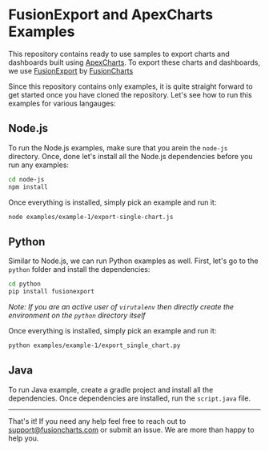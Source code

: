 
# FusionExport and ApexCharts Examples

This repository contains ready to use samples to export charts and dashboards built using [ApexCharts](http://apexcharts.com). To export these charts and dashboards, we use [FusionExport](http://fusioncharts.com/fusionexport) by [FusionCharts](http://fusioncharts.com)

Since this repository contains only examples, it is quite straight forward to get started once you have cloned the repository. Let's see how to run this examples for various langauges:

## Node.js

To run the Node.js examples, make sure that you arein the `node-js` directory. Once, done let's install all the Node.js dependencies before you run any examples:

```bash
cd node-js
npm install
```

Once everything is installed, simply pick an example and run it:

```bash
node examples/example-1/export-single-chart.js
```

## Python

Similar to Node.js, we can run Python examples as well. First, let's go to the `python` folder and install the dependencies:

```bash
cd python
pip install fusionexport
```

_Note: If you are an active user of `virutalenv` then directly create the environment on the `python` directory itself_

Once everything is installed, simply pick an example and run it:

```bash
python examples/example-1/export_single_chart.py
```

## Java

To run Java example, create a gradle project and install all the dependencies. Once dependencies are installed, run the `script.java` file.

------
That's it! If you need any help feel free to reach out to [support@fusioncharts.com](mailto:support@fusioncharts.com) or submit an issue. We are more than happy to help you.
